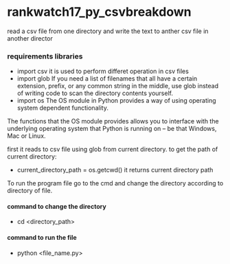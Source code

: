# rankwatch17_py_csvbreakdown
read a csv file from one directory and write the text to anther csv file in another director
### requirements libraries
* import csv
it is used to perform differet operation in csv files
* import glob
If you need a list of filenames that all have a certain extension, prefix, or any common string in the middle, use glob instead of writing code to scan the directory contents yourself.
* import os 
The OS module in Python provides a way of using operating system dependent
functionality. 

The functions that the OS module provides allows you to interface with the
underlying operating system that Python is running on – be that Windows, Mac or
Linux. 

first it reads to csv file using glob from current directory. to get the path of current directory:
* current_directory_path = os.getcwd()
it returns current directory path

To run the program file go to the cmd and change the directory according to directory of file. 
#### command to change the directory
* cd <directory_path>
#### command to run the file
* python <file_name.py> 

